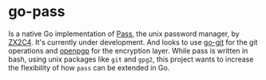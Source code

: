 # go-pass

Is a native Go implementation of [Pass](https://www.passwordstore.org/), the unix password manager, by [ZX2C4](https://www.zx2c4.com/). It's currently under development. And looks to use [go-git](https://github.com/src-d/go-git) for the git operations and [openpgp](https://godoc.org/golang.org/x/crypto/openpgp) for the encryption layer. While pass is written in bash, using unix packages like `git` and `gpg2`, this project wants to increase the flexibility of how `pass` can be extended in Go. 
